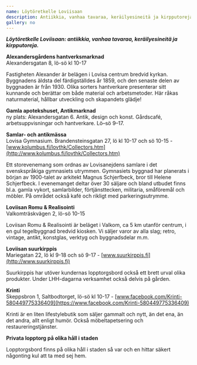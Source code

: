 ```yaml
---
name: Löytöretkelle Loviisaan
description: Antiikkia, vanhaa tavaraa, keräilyesineitä ja kirpputoreja.
gallery: no
---
```

***Löytöretkelle Loviisaan: antiikkia, vanhaa tavaraa, keräilyesineitä ja kirpputoreja.***

**Alexandersgårdens hantverksmarknad**<br/>
Alexandersgatan 8, lö-sö kl 10-17

Fastigheten Alexander är belägen i Lovisa centrum bredvid kyrkan. Byggnadens äldsta del färdigställdes år 1859, och den senaste delen av byggnaden är från 1930. Olika sorters hantverkare presenterar sitt kunnande och berättar om både material och arbetsmetoder. Här råkas naturmaterial, hållbar utveckling och skapandets glädje!

**Gamla apotekshuset, Antikmarknad**<br/>
ny plats: Alexandersgatan 6. Antik, design och konst. Gårdscafé, arbetsuppvisningar och hantverkare. Lö–sö 9–17.

**Samlar- och antikmässa**<br/>
Lovisa Gymnasium. Brandensteinsgatan 27, lö kl 10-17 och sö 10-15 - [www.kolumbus.fi/lovthk/Collectors.htm](http://www.kolumbus.fi/lovthk/Collectors.htm)

Ett storevenemang som ordnas av Lovisanejdens samlare i det svenskspråkiga gymnasiets utrymmen. Gymnasiets byggnad har planerats i början av 1900-talet av arkitekt Magnus Schjerfbeck, bror till Helene Schjerfbeck. I evenemanget deltar över 30 säljare och bland utbudet finns bl.a. gamla vykort, samlarbilder, förtjänsttecken, militaria, småföremål och möbler. På området också kafé och rikligt med parkeringsutrymme.

**Loviisan Romu & Realisointi**<br/>
Valkomträskvägen 2, lö-sö 10-15

Loviisan Romu & Realisointi är beläget i Valkom, ca 5 km utanför centrum, i en gul tegelbyggnad bredvid kiosken. Vi säljer varor av alla slag; retro, vintage, antikt, konstglas, verktyg och byggnadsdelar m.m.

**Loviisan suurkirppis**<br/>
Mariegatan 22, lö kl 9-18 och sö 9-17 - [www.suurkirppis.fi](http://www.suurkirppis.fi)

Suurkirppis har utöver kundernas lopptorgsbord också ett brett urval olika produkter. Under LHH-dagarna verksamhet också delvis på gården.

**Krinti**<br/>
Skeppsbron 1, Saltbodtorget, lö-sö kl 10-17 - [www.facebook.com/Krinti-580449775336409](https://www.facebook.com/Krinti-580449775336409)

Krinti är en liten lifestylebutik som säljer gammalt och nytt, än det ena, än det andra, allt enligt humör. Också möbeltapetsering och restaureringstjänster.

**Privata lopptorg på olika håll i staden**

Lopptorgsbord finns på olika håll i staden så var och en hittar säkert någonting kul att ta med sej hem.
